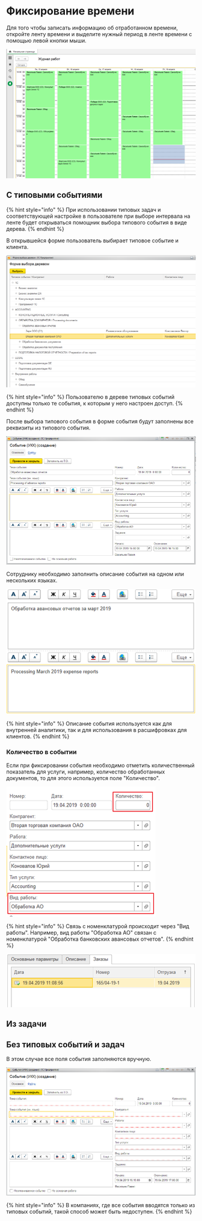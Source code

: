 # Фиксирование времени

Для того чтобы записать информацию об отработанном времени, откройте ленту времени и выделите нужный период в ленте времени с помощью левой кнопки мыши.

![](../.gitbook/assets/image%20%2868%29.png)

## C типовыми событиями

{% hint style="info" %}
При использовании типовых задач и соответствующей настройке в пользователе при выборе интервала на ленте будет открываться помощник выбора типового события в виде дерева.
{% endhint %}

В открывшейся форме пользователь выбирает типовое событие и клиента.

![](../.gitbook/assets/image%20%2858%29.png)

{% hint style="info" %}
Пользователю в дереве типовых событий доступны только те события, к которым у него настроен доступ.
{% endhint %}

После выбора типового события в форме события будут заполнены все реквизиты из типового события.

![](../.gitbook/assets/image%20%289%29.png)

Сотруднику необходимо заполнить описание события на одном или нескольких языках.

![](../.gitbook/assets/image%20%2830%29.png)

{% hint style="info" %}
Описание события используется как для внутренней аналитики, так и для использования в расшифровках для клиентов.
{% endhint %}

### Количество в событии

Если при фиксировании события необходимо отметить количественный показатель для услуги, например, количество обработанных документов, то для этого используется поле "Количество".

![](../.gitbook/assets/image%20%2865%29.png)

{% hint style="info" %}
Связь с номенклатурой происходит через "Вид работы". Например, вид работы "Обработка АО" связан с номенклатурой "Обработка банковских авансовых отчетов".
{% endhint %}

![](../.gitbook/assets/image%20%2816%29.png)

## Из задачи

## Без типовых событий и задач

В этом случае все поля события заполняются вручную.

![](../.gitbook/assets/image%20%2852%29.png)

{% hint style="info" %}
В компаниях, где все события вводятся только из типовых событий, такой способ может быть недоступен.
{% endhint %}

